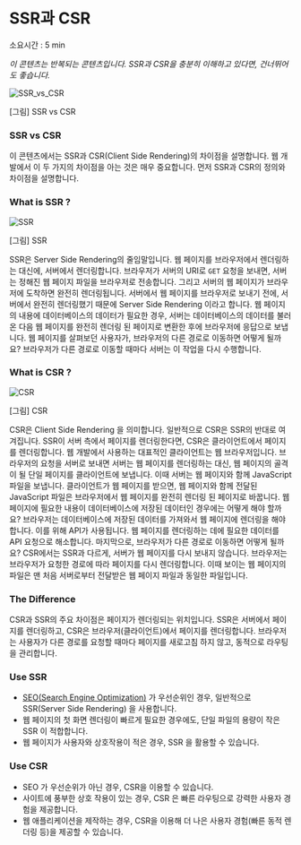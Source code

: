 # SSR과 CSR

소요시간 : 5 min

*이 콘텐츠는 반복되는 콘텐츠입니다. SSR과 CSR을 충분히 이해하고 있다면, 건너뛰어도 좋습니다.*

![SSR_vs_CSR](https://s3.ap-northeast-2.amazonaws.com/urclass-images/fu2fhc3LS-1619657764886.png)

[그림] SSR vs CSR

### SSR vs CSR

이 콘텐츠에서는 SSR과 CSR(Client Side Rendering)의 차이점을 설명합니다. 웹 개발에서 이 두 가지의 차이점을 아는 것은 매우 중요합니다. 먼저 SSR과 CSR의 정의와 차이점을 설명합니다.

### What is SSR ?

![SSR](https://s3.ap-northeast-2.amazonaws.com/urclass-images/Dot3Zo7Dg-1619657779119.png)

[그림] SSR

SSR은 Server Side Rendering의 줄임말입니다. 웹 페이지를 브라우저에서 렌더링하는 대신에, 서버에서 렌더링합니다. 브라우저가 서버의 URI로 `GET` 요청을 보내면, 서버는 정해진 웹 페이지 파일을 브라우저로 전송합니다. 그리고 서버의 웹 페이지가 브라우저에 도착하면 완전히 렌더링됩니다. 서버에서 웹 페이지를 브라우저로 보내기 전에, 서버에서 완전히 렌더링했기 때문에 Server Side Rendering 이라고 합니다. 웹 페이지의 내용에 데이터베이스의 데이터가 필요한 경우, 서버는 데이터베이스의 데이터를 불러온 다음 웹 페이지를 완전히 렌더링 된 페이지로 변환한 후에 브라우저에 응답으로 보냅니다. 웹 페이지를 살펴보던 사용자가, 브라우저의 다른 경로로 이동하면 어떻게 될까요? 브라우저가 다른 경로로 이동할 때마다 서버는 이 작업을 다시 수행합니다.

### What is CSR ?

![CSR](https://s3.ap-northeast-2.amazonaws.com/urclass-images/OfxuhVcgB-1619657798309.png)

[그림] CSR

CSR은 Client Side Rendering 을 의미합니다. 일반적으로 CSR은 SSR의 반대로 여겨집니다. SSR이 서버 측에서 페이지를 렌더링한다면, CSR은 클라이언트에서 페이지를 렌더링합니다. 웹 개발에서 사용하는 대표적인 클라이언트는 웹 브라우저입니다. 브라우저의 요청을 서버로 보내면 서버는 웹 페이지를 렌더링하는 대신, 웹 페이지의 골격이 될 단일 페이지를 클라이언트에 보냅니다. 이때 서버는 웹 페이지와 함께 JavaScript 파일을 보냅니다. 클라이언트가 웹 페이지를 받으면, 웹 페이지와 함께 전달된 JavaScript 파일은 브라우저에서 웹 페이지를 완전히 렌더링 된 페이지로 바꿉니다. 웹 페이지에 필요한 내용이 데이터베이스에 저장된 데이터인 경우에는 어떻게 해야 할까요? 브라우저는 데이터베이스에 저장된 데이터를 가져와서 웹 페이지에 렌더링을 해야 합니다. 이를 위해 API가 사용됩니다. 웹 페이지를 렌더링하는 데에 필요한 데이터를 API 요청으로 해소합니다. 마지막으로, 브라우저가 다른 경로로 이동하면 어떻게 될까요? CSR에서는 SSR과 다르게, 서버가 웹 페이지를 다시 보내지 않습니다. 브라우저는 브라우저가 요청한 경로에 따라 페이지를 다시 렌더링합니다. 이때 보이는 웹 페이지의 파일은 맨 처음 서버로부터 전달받은 웹 페이지 파일과 동일한 파일입니다.

### The Difference

CSR과 SSR의 주요 차이점은 페이지가 렌더링되는 위치입니다. SSR은 서버에서 페이지를 렌더링하고, CSR은 브라우저(클라이언트)에서 페이지를 렌더링합니다. 브라우저는 사용자가 다른 경로를 요청할 때마다 페이지를 새로고침 하지 않고, 동적으로 라우팅을 관리합니다.

### Use SSR

- [SEO(Search Engine Optimization)](https://en.wikipedia.org/wiki/Search_engine_optimization) 가 우선순위인 경우, 일반적으로 SSR(Server Side Rendering) 을 사용합니다.
- 웹 페이지의 첫 화면 렌더링이 빠르게 필요한 경우에도, 단일 파일의 용량이 작은 SSR 이 적합합니다.
- 웹 페이지가 사용자와 상호작용이 적은 경우, SSR 을 활용할 수 있습니다.

### Use CSR

- SEO 가 우선순위가 아닌 경우, CSR을 이용할 수 있습니다.
- 사이트에 풍부한 상호 작용이 있는 경우, CSR 은 빠른 라우팅으로 강력한 사용자 경험을 제공합니다.
- 웹 애플리케이션을 제작하는 경우, CSR을 이용해 더 나은 사용자 경험(빠른 동적 렌더링 등)을 제공할 수 있습니다.